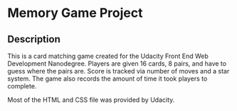 # Memory Game Project



## Description

This is a card matching game created for the Udacity Front End Web Development Nanodegree.
Players are given 16 cards, 8 pairs, and have to guess where the pairs are. Score is tracked via number of moves and a star system.
The game also records the amount of time it took players to complete. 

Most of the HTML and CSS file was provided by Udacity.
